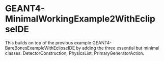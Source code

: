 # GEANT4-MinimalWorkingExample2WithEclipseIDE
This builds on top of the previous example GEANT4-BareBonesExampleWithEclipseIDE by adding the three essential but minimal classes: DetectorConstruction, PhysicsList, PrimaryGeneratorAction.
